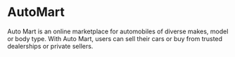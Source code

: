# AutoMart
Auto Mart is an online marketplace for automobiles of diverse makes, model or body type. With
Auto Mart, users can sell their cars or buy from trusted dealerships or private sellers.

